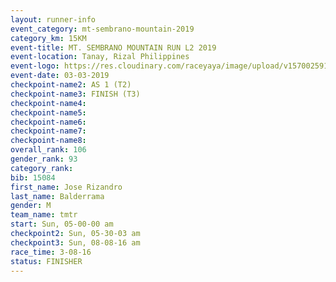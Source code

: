 ```yaml
---
layout: runner-info 
event_category: mt-sembrano-mountain-2019 
category_km: 15KM 
event-title: MT. SEMBRANO MOUNTAIN RUN L2 2019 
event-location: Tanay, Rizal Philippines 
event-logo: https://res.cloudinary.com/raceyaya/image/upload/v1570025913/logo/mt_sembrano_osaoze.jpg 
event-date: 03-03-2019 
checkpoint-name2: AS 1 (T2) 
checkpoint-name3: FINISH (T3) 
checkpoint-name4: 
checkpoint-name5: 
checkpoint-name6: 
checkpoint-name7: 
checkpoint-name8: 
overall_rank: 106
gender_rank: 93
category_rank: 
bib: 15084
first_name: Jose Rizandro
last_name: Balderrama
gender: M
team_name: tmtr
start: Sun, 05-00-00 am
checkpoint2: Sun, 05-30-03 am
checkpoint3: Sun, 08-08-16 am
race_time: 3-08-16
status: FINISHER
---
```

